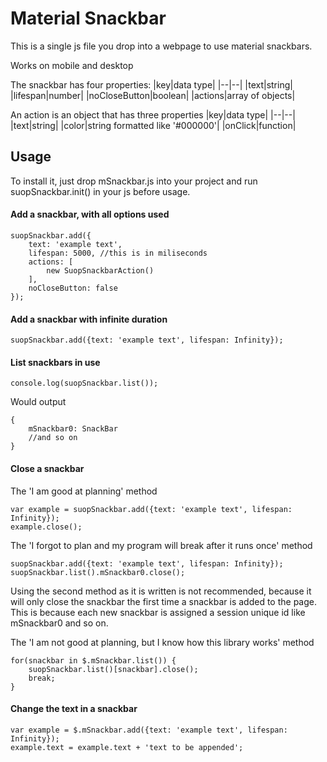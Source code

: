 # Material Snackbar

This is a single js file you drop into a webpage to use material snackbars.

Works on mobile and desktop

The snackbar has four properties:
|key|data type|
|--|--|
|text|string|
|lifespan|number|
|noCloseButton|boolean|
|actions|array of objects|

An action is an object that has  three properties
|key|data type|
|--|--|
|text|string|
|color|string formatted like '#000000'|
|onClick|function|

## Usage
To install it, just drop mSnackbar.js into your project and run suopSnackbar.init() in your js before usage.

#### Add a snackbar, with all options used
```
suopSnackbar.add({
	text: 'example text',
	lifespan: 5000, //this is in miliseconds
	actions: [
		new SuopSnackbarAction()
	],
	noCloseButton: false
});
```
#### Add a snackbar with infinite duration
```
suopSnackbar.add({text: 'example text', lifespan: Infinity});
```
#### List snackbars in use
```
console.log(suopSnackbar.list());
```
Would output
```
{
	mSnackbar0: SnackBar
	//and so on
}
```
#### Close a snackbar
The 'I am good at planning' method
```
var example = suopSnackbar.add({text: 'example text', lifespan: Infinity});
example.close();
```
The 'I forgot to plan and my program will break after it runs once' method
```
suopSnackbar.add({text: 'example text', lifespan: Infinity});
suopSnackbar.list().mSnackbar0.close();
```
Using the second method as it is written is not recommended, because it will only close the snackbar the first time a snackbar is added to the page. This is because each new snackbar is assigned a session unique id like mSnackbar0 and so on.

The 'I am not good at planning, but I know how this library works' method
```
for(snackbar in $.mSnackbar.list()) {
	suopSnackbar.list()[snackbar].close();
	break;
}
```
#### Change the text in a snackbar
```
var example = $.mSnackbar.add({text: 'example text', lifespan: Infinity});
example.text = example.text + 'text to be appended';
```
